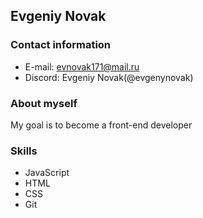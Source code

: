 ## Evgeniy Novak
### Contact information
* E-mail:  evnovak171@mail.ru
* Discord: Evgeniy Novak(@evgenynovak)
### About myself
My goal is to become a front-end developer
### Skills
* JavaScript
* HTML
* CSS
* Git
